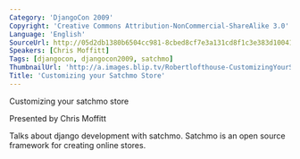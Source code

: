 ```yaml
---
Category: 'DjangoCon 2009'
Copyright: 'Creative Commons Attribution-NonCommercial-ShareAlike 3.0'
Language: 'English'
SourceUrl: http://05d2db1380b6504cc981-8cbed8cf7e3a131cd8f1c3e383d10041.r93.cf2.rackcdn.com/djangocon-2009/2_customizing-your-satchmo-store.ogv
Speakers: [Chris Moffitt]
Tags: [djangocon, djangocon2009, satchmo]
ThumbnailUrl: 'http://a.images.blip.tv/Robertlofthouse-CustomizingYourSatchmoStore406.png'
Title: 'Customizing your Satchmo Store'
---
```

Customizing your satchmo store

  
Presented by Chris Moffitt

  
Talks about django development with satchmo. Satchmo is an open source
framework for creating online stores.

